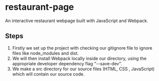 # restaurant-page
An interactive restaurant webpage built with JavaScript and Webpack. 

## Steps
1. Firstly we set up the project with checking our gitignore file to ignore files like node_modules and dist.
2. We will then install Webpack locally inside our directory, using the appropriate developer dependency flag "--save-dev".
3. We make a src directory for our source files (HTML, CSS , JavaScript) which will contain our source code.
